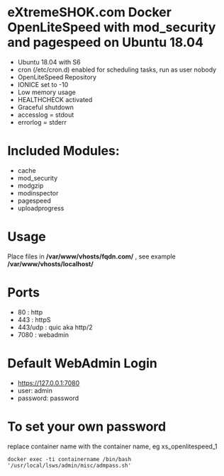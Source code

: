 # eXtremeSHOK.com Docker OpenLiteSpeed with mod_security and pagespeed on Ubuntu 18.04

* Ubuntu 18.04 with S6
* cron (/etc/cron.d) enabled for scheduling tasks, run as user nobody
* OpenLiteSpeed Repository
* IONICE set to -10
* Low memory usage
* HEALTHCHECK activated
* Graceful shutdown
* accesslog = stdout
* errorlog = stderr

# Included Modules:
* cache
* mod_security
* modgzip
* modinspector
* pagespeed
* uploadprogress

# Usage
Place files in **/var/www/vhosts/fqdn.com/** , see example **/var/www/vhosts/localhost/**

# Ports
* 80 : http
* 443 : httpS
* 443/udp : quic aka http/2
* 7080 : webadmin

# Default WebAdmin Login
* https://127.0.0.1:7080
* user: admin
* password: password

# To set your own password
replace container name with the container name, eg xs_openlitespeed_1
```
docker exec -ti containername /bin/bash '/usr/local/lsws/admin/misc/admpass.sh'
```
